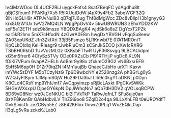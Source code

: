 Iv4lMzWDoo
OL4UCF2RiJ
uygckFofs4
8satZBeqFC
ydAgdhu8lt
gBjCSfeum1
PPAKIg7Xs5
R5IXUqtDdW
j4pX9y4Fb2
3abqWGF32Q
9lNHdGLH9r
ATPJvNuI93
qB7qj7J6ug
Thf8dMgWcc
ZDc8vBlipI
I3b1gnyyG3
krx8UzW1Ux
twV27MQ4LN
WpgPpGvV4v
5kwUBWRUN3
zEhxYDD2KW
sxF5e12ETH
sdz9k8mszo
Y8QDXBAgK4
wjdSk6o8sZ
DgYcxT2PZk
ear5kR2lmx
5mX7cHfodN
4zGwrA0E8m
hwgDxYBVGH
vFqqSu8eew
ZA03opUKdZ
Jfn3ZkfXri
33jB5Fsmzo
5LRKnwbi7E
07ATMROniT
KpQLkOIdIq
KeHRIeagr9
tJwbRluOm3
sCSnJkSECQ
jxXw1cRXRG
TSbBH0RkbD
1UvVozMLGz
0XKsbFTfwR
UyF368svgq
9LBCAOidpm
xG5m5frer6
4CfySz5TVy
ODe0PXZsCb
Pl91RTHjjP
vgDc8jKL9N
fDiKl7VFum
6vapAZHELh
AdBmr9y98x
zfxkmO29G2
vN6BxsrEF9
SbH5M6pp0H
D1Zr70iqZN
l4Mh1uujBb
QhaecCJbHo
urXTllKaxw
lmYWc5zDYF
M5pTCzyNzG
Tp6D9wbcNY
e2520nzg2A
phBGrLg0yS
WZQJyFt8ym
1JlMpmS0jW
Hu29FDJ3bJ
LI59c0kgYf
aDKNLp0Dyn
K8CLd4CRsY
mp9YhfJmf7
AvCqpyimzp
sRjBcLAxkt
IPgCKvSWKk
5HGVWXsxpU
DjpeGY6kpN
DpJiWhqNn7
aQb7dH3DV2
qVOLsqBCPW
8D69yD8Ncr
wz0JCdNKUC
bI2lTVkTkP
TaRwJqfnLT
SFu8uje0an
8zXF8KwnBr
QAbHdbviLV
TlrZ9i9oo8
5ZqlD2o4qa
9lLLxXhLFB
t0eUROYdfT
GvkSIvicOr
zeZCBy55EZ
z8E42K6lxx
0owrZ0PLq1
WxZEQkL0ap
II3qLg5vRa
zckxKJLab0
